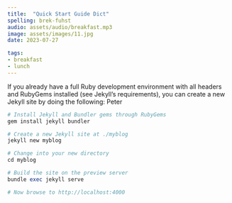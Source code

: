 ```yaml
---
title:  "Quick Start Guide Dict"
spelling: brek-fuhst
audio: assets/audio/breakfast.mp3
image: assets/images/11.jpg
date: 2023-07-27

tags:
- breakfast
- lunch
---
```


If you already have a full Ruby development environment with all headers and RubyGems installed (see Jekyll’s requirements), you can create a new Jekyll site by doing the following: Peter

```ruby
# Install Jekyll and Bundler gems through RubyGems
gem install jekyll bundler

# Create a new Jekyll site at ./myblog
jekyll new myblog

# Change into your new directory
cd myblog

# Build the site on the preview server
bundle exec jekyll serve

# Now browse to http://localhost:4000
```